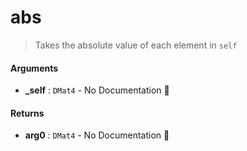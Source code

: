 # abs

>  Takes the absolute value of each element in `self`

#### Arguments

- **\_self** : `DMat4` \- No Documentation 🚧

#### Returns

- **arg0** : `DMat4` \- No Documentation 🚧